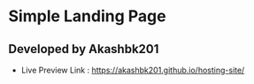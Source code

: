 # Simple Landing Page

## Developed by Akashbk201

* Live Preview Link : https://akashbk201.github.io/hosting-site/

